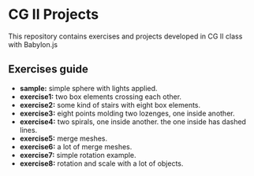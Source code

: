 # CG II Projects
This repository contains exercises and projects developed in CG II class with Babylon.js

## Exercises guide
- **sample:** simple sphere with lights applied.
- **exercise1:** two box elements crossing each other.
- **exercise2:** some kind of stairs with eight box elements.
- **exercise3:** eight points molding two lozenges, one inside another.
- **exercise4:** two spirals, one inside another. the one inside has dashed lines.
- **exercise5:** merge meshes.
- **exercise6:** a lot of merge meshes.
- **exercise7:** simple rotation example.
- **exercise8:** rotation and scale with a lot of objects.